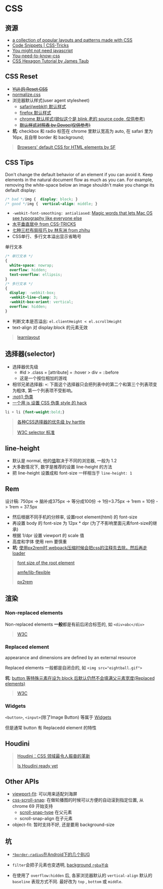 # CSS

## 资源

* [a collection of popular layouts and patterns made with CSS](https://csslayout.io/patterns)
* [Code Snippets | CSS-Tricks](http://css-tricks.com/snippets/)
* [You might not need javascript](http://youmightnotneedjs.com/)
* [You-need-to-know-css](https://lhammer.cn/You-need-to-know-css)
* [CSS Hexagon Tutorial by James Taub](http://jtauber.github.io/articles/css-hexagon.html)

## CSS Reset

* ~~[YUI 的 Reset CSS](http://meyerweb.com/eric/tools/css/reset)~~
* [normalize.css](http://necolas.github.io/normalize.css/)
* 浏览器默认样式(user agent stylesheet)
  * [safari(webkit) 默认样式](https://github.com/WebKit/webkit/blob/master/Source/WebCore/css/html.css)
  * [firefox 默认样式](https://dxr.mozilla.org/mozilla-central/source/layout/style/res/html.css)
  * [chrome 默认样式(貌似这个是 blink 老的 source code, 仅供参考)](https://chromium.googlesource.com/chromium/blink/+/master/Source/core/css/html.css)
  * ~~[默认样式对照表 by Doyoe(仅供参考)](http://developer.doyoe.com/default-style/)~~
* **坑**: checkbox 和 radio 标签在 chrome 里默认宽高为 auto, 在 safari 里为 16px, 且自带 border 和 background;

> [Browsers' default CSS for HTML elements by SF](https://stackoverflow.com/questions/6867254/browsers-default-css-for-html-elements/6867287#6867287)

## CSS Tips

Don't change the default behavior of an element if you can avoid it. Keep elements in the natural document flow as much as you can. For example, removing the white-space below an image shouldn't make you change its default display:

```css
/* bad */img {  display: block; }
/* good */img {  vertical-align: middle; }
```

* `-webkit-font-smoothing: antialiased`: [Magic words that lets Mac OS see typography like everyone else](https://developer.mozilla.org/zh-CN/docs/Web/CSS/font-smooth)
* [水平垂直居中 from CSS-TRICKS](https://css-tricks.com/centering-css-complete-guide/)
* [七种三栏布局技巧 by 林东洲 from zhihu](https://zhuanlan.zhihu.com/p/25070186)
* CSS单行、多行文本溢出显示省略号

单行文本

```css
/* 单行文本 */
{
  white-space: nowrap;
  overflow: hidden;
  text-overflow: ellipsis;
}
/* 多行文本 */
{
  display: -webkit-box;
  -webkit-line-clamp: 3;
  -webkit-box-orient: vertical;
  overflow: hidden;
}
```

* 判断文本是否溢出: `el.clientHeight < el.scrollHeight`
* text-align 对 display:block 的元素无效

> [learnlayout](http://zh.learnlayout.com/)

## 选择器(selector)

* 选择器优先级
  * #id > .class = [attribute] = :hover > div = ::before
  * 这是一个按位相加的游戏
* 相邻兄弟选择器: `+`: 下面这个选择器只会把列表中的第二个和第三个列表项变为粗体, 第一个列表项不受影响。
* [:not() 伪类](https://developer.mozilla.org/zh-CN/docs/Web/CSS/:not)
* [一个用 js 设置 CSS 伪类 style 的 hack](http://mcgivery.com/htmlelement-pseudostyle-settingmodifying-before-and-after-in-javascript/)

```css
li + li {font-weight:bold;}
```

> [各种CSS选择器的优先级 by harttle](https://harttle.land/2015/07/16/css-priority.html)
>
> [W3C selector 标准](https://www.w3.org/TR/selectors-3/#specificity)

## line-height

* 默认是 normal, 他的[值](https://developer.mozilla.org/zh-CN/docs/Web/CSS/line-height#%E5%8F%96%E5%80%BC)取决于不同的浏览器, 一般为 1.2
* 大多数情况下, 数字是推荐的设置 line-height 的方法
* 把 line-height 设置成和 font-size 一样相当于 `line-height: 1`

## Rem

设计稿: 750px -> 脑补成375px -> 等分成100份 -> 1份=3.75px -> 1rem = 10份 -> 1rem = 37.5px

* 然后根据不同手机的分辨率, 设置root element(html) 的 font-size
* 再设置 body 的 font-size 为 12px * dpr (为了不影响里面元素font-size的继承)
* 根据 1/dpr 设置 viewport 的 scale 值
* 高度和字体 使用 rem 要慎重
* **坑**: [使用px2rem时,webpack压缩时候会把css的注释先去除，然后再走loader](https://github.com/songsiqi/px2rem/issues/2)

> [font size of the root element](https://www.w3.org/TR/css3-values/#rem)
>
> [amfe/lib-flexible](https://github.com/amfe/article/issues/17)
>
> [px2rem](https://www.npmjs.com/package/px2rem)

## 渲染

### Non-replaced elements

Non-replaced elements **一般**都是有前后闭合标签的, 如 `<div>abc</div>`

> [W3C](https://www.w3.org/TR/html5/rendering.html#non-replaced-elements)

### Replaced element

appearance and dimensions are defined by an external resource

Replaced elements 一般都是自闭合的, 如 `<img src="eightball.gif">`

**坑**: [button 等特殊元素在设为 block 后默认仍然不会填满父元素宽度(Replaced elements)](https://stackoverflow.com/questions/27605390/why-doesnt-display-block-width-auto-stretch-a-button-to-fill-the-contai/27605483)

> [W3C](https://www.w3.org/TR/html5/rendering.html#replaced-elements)

### Widgets

`<button>`, `<input>`(除了Image Button) 等属于 [Widgets](https://www.w3.org/TR/html5/rendering.html#widgets)

但是通常 button 有 Replacedd element 的特性

## Houdini

> [Houdini：CSS 领域最令人振奋的革新](https://zhuanlan.zhihu.com/p/20939640)
>
> [Is Houdini ready yet](https://ishoudinireadyyet.com/)

## Other APIs

* [viewport-fit](https://developer.mozilla.org/en-US/docs/Web/CSS/@viewport/viewport-fit): 可以用来适配刘海屏
* [css-scroll-snap](https://www.w3.org/TR/css-scroll-snap-1/): 在做轮播图的时候可以方便的自动滚到指定位置, 从 chrome 69 开始支持
  * [scroll-snap-type](https://developer.mozilla.org/en-US/docs/Web/CSS/scroll-snap-type) 在父元素
  * scroll-snap-align 在子元素
* object-fit: 暂时支持不好, 还是要用 background-size

## 坑

* [`*border-radius`在Android下的几个BUG](http://www.css88.com/archives/5550)

* `filter`会把子元素也变透明, [background `rgba不会`](https://css-tricks.com/rgba-browser-support/)
* 在使用了 `overflow:hidden` 后, 各家浏览器默认的 `vertical-align` 默认的 `baseline` 表现方式不同. 最好改为 `top` , `bottom` 或 `middle`.

